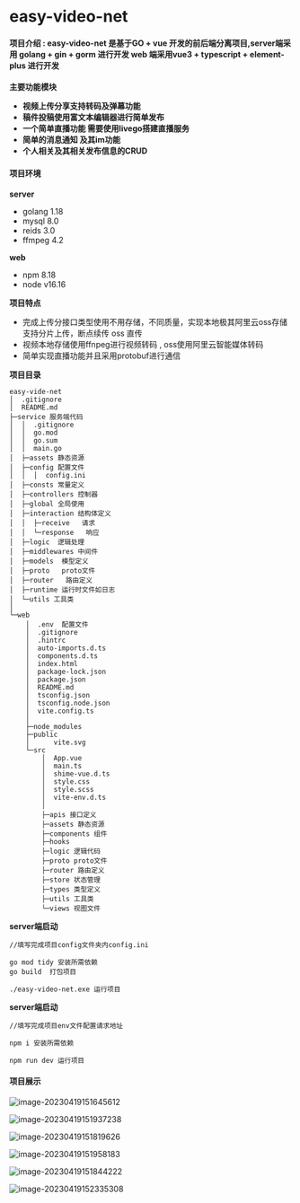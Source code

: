 # easy-video-net

#### **项目介绍** : easy-video-net 是基于GO + vue 开发的前后端分离项目,server端采用 golang + gin + gorm 进行开发 web 端采用vue3 + typescript + element-plus 进行开发




**主要功能模块**
- **视频上传分享支持转码及弹幕功能**
- **稿件投稿使用富文本编辑器进行简单发布**
- **一个简单直播功能 需要使用livego搭建直播服务**
- **简单的消息通知 及其im功能**
- **个人相关及其相关发布信息的CRUD**


#### 项目环境 

**server**
-  golang  1.18
-  mysql  8.0
-  reids  3.0
-  ffmpeg  4.2

**web**
-  npm 8.18
-  node v16.16

**项目特点**
- 完成上传分接口类型使用不用存储，不同质量，实现本地极其阿里云oss存储 支持分片上传，断点续传 oss 直传
- 视频本地存储使用ffnpeg进行视频转码 , oss使用阿里云智能媒体转码
- 简单实现直播功能并且采用protobuf进行通信

**项目目录**

```
easy-vide-net
│  .gitignore 
│  README.md  
├─service 服务端代码
│  │  .gitignore
│  │  go.mod
│  │  go.sum
│  │  main.go   
│  ├─assets 静态资源
│  ├─config 配置文件
│  │  │  config.ini
│  ├─consts 常量定义
│  ├─controllers 控制器
│  ├─global 全局使用
│  ├─interaction 结构体定义
│  │  ├─receive   请求  
│  │  └─response   响应
│  ├─logic  逻辑处理
│  ├─middlewares 中间件
│  ├─models  模型定义
│  ├─proto   proto文件
│  ├─router   路由定义
│  ├─runtime 运行时文件如日志
│  └─utils 工具类
│              
└─web
    │  .env  配置文件
    │  .gitignore
    │  .hintrc
    │  auto-imports.d.ts
    │  components.d.ts
    │  index.html
    │  package-lock.json
    │  package.json
    │  README.md
    │  tsconfig.json
    │  tsconfig.node.json
    │  vite.config.ts
    │  
    ├─node_modules
    ├─public
    │      vite.svg  
    └─src
        │  App.vue 
        │  main.ts
        │  shime-vue.d.ts
        │  style.css
        │  style.scss
        │  vite-env.d.ts
        │   
        ├─apis 接口定义
        ├─assets 静态资源
        ├─components 组件
        ├─hooks 
        ├─logic 逻辑代码
        ├─proto proto文件
        ├─router 路由定义
        ├─store 状态管理
        ├─types 类型定义
        ├─utils 工具类
        └─views 视图文件
```

**server端启动**
```
//填写完成项目config文件夹内config.ini

go mod tidy 安装所需依赖
go build  打包项目

./easy-video-net.exe 运行项目
```

**server端启动**
```
//填写完成项目env文件配置请求地址

npm i 安装所需依赖

npm run dev 运行项目
```

#### **项目展示**

![image-20230419151645612](D:\GoStudy\easy-video-net\docs\image-20230419151645612.png)





![image-20230419151937238](D:\GoStudy\easy-video-net\docs\image-20230419151937238.png)

![image-20230419151819626](D:\GoStudy\easy-video-net\docs\image-20230419151819626.png)

![image-20230419151958183](D:\GoStudy\easy-video-net\docs\image-20230419151958183.png)

![image-20230419151844222](D:\GoStudy\easy-video-net\docs\image-20230419151844222.png)

![image-20230419152335308](D:\GoStudy\easy-video-net\docs\image-20230419152335308.png)